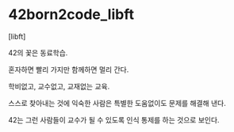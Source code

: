 # 42born2code_libft

[libft]

42의 꽃은 동료학습.

혼자하면 빨리 가지만 함께하면 멀리 간다.

학비없고, 교수없고, 교재없는 교육.

스스로 찾아내는 것에 익숙한 사람은 특별한 도움없이도 문제를 해결해 낸다.

42는 그런 사람들이 교수가 될 수 있도록 인식 통제를 하는 것으로 보인다.
